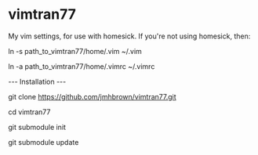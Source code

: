 vimtran77
=========

My vim settings, for use with homesick. If you're not using homesick, then:

ln -s path_to_vimtran77/home/.vim ~/.vim

ln -a path_to_vimtran77/home/.vimrc ~/.vimrc


--- Installation ---

git clone https://github.com/jmhbrown/vimtran77.git

cd vimtran77

git submodule init

git submodule update
